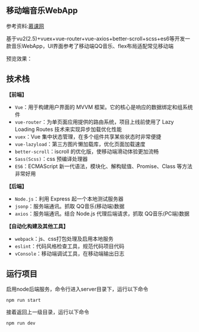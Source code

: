 ## 移动端音乐WebApp

参考资料:[慕课网](http://coding.imooc.com/class/107.html)

基于vu2(2.5)+vuex+vue-router+vue-axios+better-scroll+scss+es6等开发一款音乐WebApp，UI界面参考了移动端QQ音乐、flex布局适配常见移动端

预览效果：


## 技术栈

**【前端】**

- `Vue`：用于构建用户界面的 MVVM 框架。它的核心是响应的数据绑定和组系统件
- `vue-router`：为单页面应用提供的路由系统，项目上线前使用了 Lazy Loading Routes 技术来实现异步加载优化性能
- `vuex`：Vue 集中状态管理，在多个组件共享某些状态时非常便捷
- `vue-lazyload`：第三方图片懒加载库，优化页面加载速度
- `better-scroll`：iscroll 的优化版，使移动端滑动体验更加流畅
- `Sass(Scss)`：css 预编译处理器
- `ES6`：ECMAScript 新一代语法，模块化、解构赋值、Promise、Class 等方法非常好用

**【后端】**

- `Node.js`：利用 Express 起一个本地测试服务器
- `jsonp`：服务端通讯。抓取 QQ音乐(移动端)数据
- `axios`：服务端通讯。结合 Node.js 代理后端请求，抓取 QQ音乐(PC端)数据

**【自动化构建及其他工具】**

- `webpack`：js、css打包处理及启用本地服务
- `eslint`：代码风格检查工具，规范代码项目代码
- `vConsole`：移动端调试工具，在移动端输出日志

## 运行项目

启用node后端服务，命令行进入server目录下，运行以下命令

```npm run start```

接着返回上一级目录，运行以下命令

```npm run dev```
